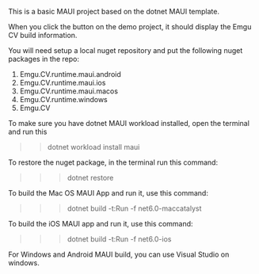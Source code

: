 This is a basic MAUI project based on the dotnet MAUI template. 

When you click the button on the demo project, it should display the Emgu CV build information.

You will need setup a local nuget repository and put the following nuget packages in the repo:

1. Emgu.CV.runtime.maui.android
2. Emgu.CV.runtime.maui.ios
3. Emgu.CV.runtime.maui.macos
4. Emgu.CV.runtime.windows
5. Emgu.CV

To make sure you have dotnet MAUI workload installed, open the terminal and run this 
>> dotnet workload install maui

To restore the nuget package, in the terminal run this command:
>>> dotnet restore
 
To build the Mac OS MAUI App and run it, use this command:
>>> dotnet build -t:Run -f net6.0-maccatalyst

To build the iOS MAUI app and run it, use this command:
>>> dotnet build -t:Run -f net6.0-ios

For Windows and Android MAUI build, you can use Visual Studio on windows.